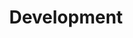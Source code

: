 ---
layout: page
title: Development
summary: |
  With expertise in back-end and front-end development, we architect complex websites across a variety of industries and client profiles. We have the acumen to execute on the most complicated requirements, with the wisdom to limit customization for the long-term sustainability and security needs of our clients. We use many tools to build, chief of which is the Drupal CMS which we [contribute to](https://www.drupal.org/savas-labs). For more targeted areas of development, see our [sub-services](#sub-services).
icon: "icon-drupal"
weight: 1

---